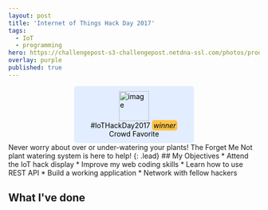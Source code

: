 ```yaml
---
layout: post
title: 'Internet of Things Hack Day 2017'
tags:
  - IoT
  - programming
hero: https://challengepost-s3-challengepost.netdna-ssl.com/photos/production/software_photos/000/558/698/datas/gallery.jpg
overlay: purple
published: true
---
```

<div style="margin-bottom:20px; padding: 10px 20px; border-radius: 5px; background:#e2edff; color: #000; width: 200px; margin: auto;">
  <img alt="image"  src="https://challengepost-s3-challengepost.netdna-ssl.com/photos/production/challenge_thumbnails/000/287/235/datas/large.png" width="60px" style="display: block; margin:auto">
    <div style="text-align: center">
      <span>#IoTHackDay2017 <i style="padding:2px 3px; margin:0; background: #ffc247; color:#000;border-radius: 5px">winner</i> Crowd Favorite</span>
    </div>
</div>
Never worry about over or under-watering your plants! The Forget Me Not plant watering system is here to help!
{: .lead}
<!–-break-–>
## My Objectives
* Attend the IoT hack display
* Improve my web coding skills
* Learn how to use REST API
* Build a working application
* Network with fellow hackers

## What I've done
